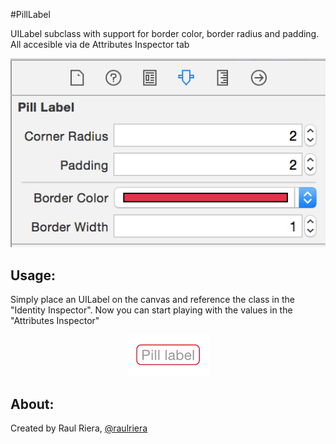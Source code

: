 #PillLabel

UILabel subclass with support for border color, border radius and padding. All accesible via de Attributes Inspector tab

<p align="center">
	<img src="https://raw.githubusercontent.com/raulriera/PillLabel/master/Screenshot2.png" />
</p>

## Usage:

Simply place an UILabel on the canvas and reference the class in the "Identity Inspector". Now you can start playing with the values in the "Attributes Inspector"

<p align="center">
  <img src="https://raw.githubusercontent.com/raulriera/PillLabel/master/Screenshot1.png" />
</p>

## About:
Created by Raul Riera, [@raulriera](http://twitter.com/raulriera)
